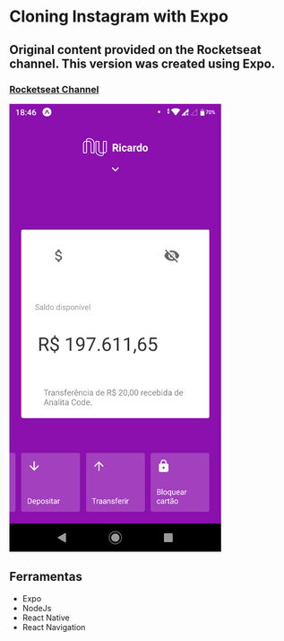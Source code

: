 # Cloning Instagram with Expo
## Original content provided on the Rocketseat channel. This version was created using Expo.
### [Rocketseat Channel](https://www.youtube.com/watch?v=2nXsLpUCO20&t=2s)
![Cloning Instagram with Expo](https://github.com/r-santtos/Cloning-The-NuBank-Interface/blob/master/src/assets/nu2.png?raw=true?raw=true "InstaClone")

## Ferramentas
* Expo
* NodeJs
* React Native
* React Navigation

